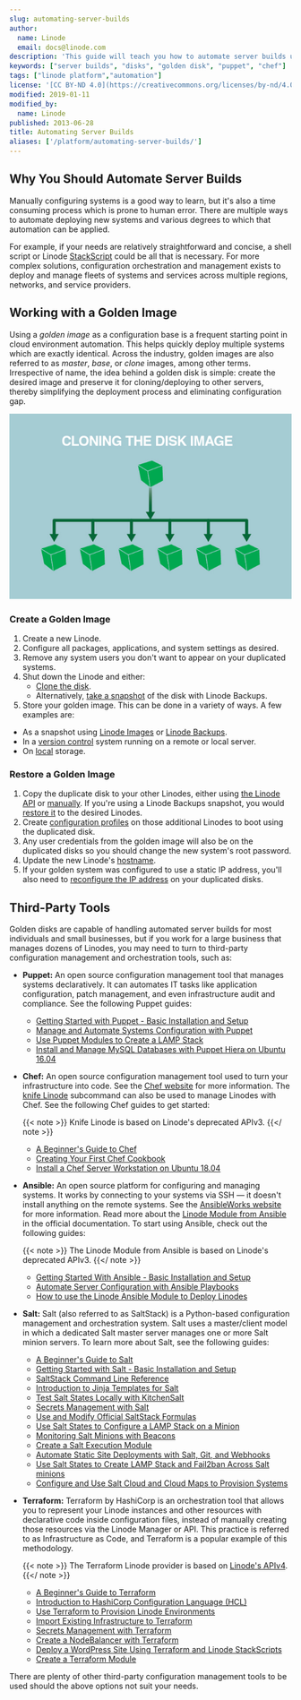 ```yaml
---
slug: automating-server-builds
author:
  name: Linode
  email: docs@linode.com
description: 'This guide will teach you how to automate server builds using the Linode Cloud Manager.'
keywords: ["server builds", "disks", "golden disk", "puppet", "chef"]
tags: ["linode platform","automation"]
license: '[CC BY-ND 4.0](https://creativecommons.org/licenses/by-nd/4.0)'
modified: 2019-01-11
modified_by:
  name: Linode
published: 2013-06-28
title: Automating Server Builds
aliases: ['/platform/automating-server-builds/']
---
```


## Why You Should Automate Server Builds

Manually configuring systems is a good way to learn, but it's also a time consuming process which is prone to human error. There are multiple ways to automate deploying new systems and various degrees to which that automation can be applied.

For example, if your needs are relatively straightforward and concise, a shell script or Linode [StackScript](https://www.linode.com/stackscripts) could be all that is necessary. For more complex solutions, configuration orchestration and management exists to deploy and manage fleets of systems and services across multiple regions, networks, and service providers.

## Working with a Golden Image

Using a *golden image* as a configuration base is a frequent starting point in cloud environment automation. This helps quickly deploy multiple systems which are exactly identical. Across the industry, golden images are also referred to as *master*, *base*, or *clone* images, among other terms. Irrespective of name, the idea behind a golden disk is simple: create the desired image and preserve it for cloning/deploying to other servers, thereby simplifying the deployment process and eliminating configuration gap.

![Cloning your Linode disk.](1303-image_cloning_2.jpg)

### Create a Golden Image

1. Create a new Linode.
1. Configure all packages, applications, and system settings as desired.
1. Remove any system users you don't want to appear on your duplicated systems.
1. Shut down the Linode and either:
    - [Clone the disk](/docs/guides/disks-and-storage/#cloning-a-disk).
    - Alternatively, [take a snapshot](/docs/products/storage/backups/guides/take-a-snapshot/) of the disk with Linode Backups.
1. Store your golden image. This can be done in a variety of ways. A few examples are:
  - As a snapshot using [Linode Images](/docs/products/tools/images/guides/capture-an-image/) or [Linode Backups](/docs/products/storage/backups/guides/take-a-snapshot/).
  - In a [version control](/docs/guides/introduction-to-version-control/) system running on a remote or local server.
  - On [local](/docs/guides/copying-a-disk-image-over-ssh/) storage.

### Restore a Golden Image

1. Copy the duplicate disk to your other Linodes, either using [the Linode API](/docs/api/linode-instances/#disk-clone) or [manually](/docs/guides/copying-a-disk-image-to-a-different-account/#copying-the-disk). If you're using a Linode Backups snapshot, you would [restore it](/docs/products/storage/backups/guides/restore-to-an-existing-linode/) to the desired Linodes.
1. Create [configuration profiles](/docs/guides/linode-configuration-profiles/) on those additional Linodes to boot using the duplicated disk.
1. Any user credentials from the golden image will also be on the duplicated disks so you should change the new system's root password.
1. Update the new Linode's [hostname](/docs/guides/getting-started/#setting-the-hostname).
1. If your golden system was configured to use a static IP address, you'll also need to [reconfigure the IP address](/docs/guides/linux-static-ip-configuration/#static-network-configuration) on your duplicated disks.

## Third-Party Tools

Golden disks are capable of handling automated server builds for most individuals and small businesses, but if you work for a large business that manages dozens of Linodes, you may need to turn to third-party configuration management and orchestration tools, such as:

-   **Puppet:** An open source configuration management tool that manages systems declaratively. It can automates IT tasks like application configuration, patch management, and even infrastructure audit and compliance. See the following Puppet guides:

    - [Getting Started with Puppet - Basic Installation and Setup](/docs/applications/configuration-management/getting-started-with-puppet-6-1-basic-installation-and-setup/)
    - [Manage and Automate Systems Configuration with Puppet](/docs/guides/manage-and-automate-systems-configuration-with-puppet/)
    - [Use Puppet Modules to Create a LAMP Stack](/docs/guides/use-puppet-modules-to-create-a-lamp-stack/)
    - [Install and Manage MySQL Databases with Puppet Hiera on Ubuntu 16.04](/docs/guides/install-and-manage-mysql-databases-with-puppet-hiera-on-ubuntu-16-04/)

-   **Chef:** An open source configuration management tool used to turn your infrastructure into code. See the [Chef website](https://www.chef.io/) for more information. The [knife Linode](https://github.com/chef/knife-linode) subcommand can also be used to manage Linodes with Chef. See the following Chef guides to get started:

    {{< note >}}
Knife Linode is based on Linode's deprecated APIv3.
    {{</ note >}}

    - [A Beginner's Guide to Chef](/docs/guides/beginners-guide-chef/)
    - [Creating Your First Chef Cookbook](/docs/guides/creating-your-first-chef-cookbook/)
    - [Install a Chef Server Workstation on Ubuntu 18.04](/docs/guides/install-a-chef-server-workstation-on-ubuntu-18-04/)

-   **Ansible:** An open source platform for configuring and managing systems. It works by connecting to your systems via SSH — it doesn't install anything on the remote systems. See the [AnsibleWorks website](http://www.ansible.com/) for more information. Read more about the [Linode Module from Ansible](http://docs.ansible.com/ansible/latest/linode_module.html) in the official documentation. To start using Ansible, check out the following guides:

    {{< note >}}
The Linode Module from Ansible is based on Linode's deprecated APIv3.
    {{</ note >}}

    - [Getting Started With Ansible - Basic Installation and Setup](/docs/guides/getting-started-with-ansible/)
    - [Automate Server Configuration with Ansible Playbooks](/docs/guides/running-ansible-playbooks/)
    - [How to use the Linode Ansible Module to Deploy Linodes](/docs/guides/deploy-linodes-using-ansible/)

- **Salt:** Salt (also referred to as SaltStack) is a Python-based configuration management and orchestration system. Salt uses a master/client model in which a dedicated Salt master server manages one or more Salt minion servers. To learn more about Salt, see the following guides:

    - [A Beginner's Guide to Salt](https://www.linode.com/docs/guides/beginners-guide-to-salt/)
    - [Getting Started with Salt - Basic Installation and Setup](/docs/guides/getting-started-with-salt-basic-installation-and-setup/)
    - [SaltStack Command Line Reference](/docs/guides/salt-command-line-reference/)
    - [Introduction to Jinja Templates for Salt](/docs/guides/introduction-to-jinja-templates-for-salt/)
    - [Test Salt States Locally with KitchenSalt](/docs/guides/test-salt-locally-with-kitchen-salt/)
    - [Secrets Management with Salt](/docs/guides/secrets-management-with-salt/)
    - [Use and Modify Official SaltStack Formulas](/docs/guides/use-and-modify-official-saltstack-formulas/)
    - [Use Salt States to Configure a LAMP Stack on a Minion](/docs/guides/use-salt-states-to-configure-a-lamp-stack-on-a-minion/)
    - [Monitoring Salt Minions with Beacons](/docs/guides/monitoring-salt-minions-with-beacons/)
    - [Create a Salt Execution Module](/docs/guides/create-a-salt-execution-module/)
    - [Automate Static Site Deployments with Salt, Git, and Webhooks](/docs/guides/automate-a-static-site-deployment-with-salt/)
    - [Use Salt States to Create LAMP Stack and Fail2ban Across Salt minions](/docs/guides/use-salt-states-to-create-lamp-stack-and-fail2ban-across-salt-minions/)
    - [Configure and Use Salt Cloud and Cloud Maps to Provision Systems](/docs/guides/configure-and-use-salt-cloud-and-cloud-maps-to-provision-systems/)

- **Terraform:** Terraform by HashiCorp is an orchestration tool that allows you to represent your Linode instances and other resources with declarative code inside configuration files, instead of manually creating those resources via the Linode Manager or API. This practice is referred to as Infrastructure as Code, and Terraform is a popular example of this methodology.

    {{< note >}}
The Terraform Linode provider is based on [Linode's APIv4](/docs/api/).
    {{</ note >}}

    - [A Beginner's Guide to Terraform](/docs/guides/beginners-guide-to-terraform/)
    - [Introduction to HashiCorp Configuration Language (HCL)](/docs/guides/introduction-to-hcl/)
    - [Use Terraform to Provision Linode Environments](/docs/guides/how-to-build-your-infrastructure-using-terraform-and-linode/)
    - [Import Existing Infrastructure to Terraform](/docs/guides/import-existing-infrastructure-to-terraform/)
    - [Secrets Management with Terraform](/docs/guides/secrets-management-with-terraform/)
    - [Create a NodeBalancer with Terraform](/docs/guides/create-a-nodebalancer-with-terraform/)
    - [Deploy a WordPress Site Using Terraform and Linode StackScripts](/docs/guides/deploy-a-wordpress-site-using-terraform-and-linode-stackscripts/)
    - [Create a Terraform Module](/docs/guides/create-terraform-module/)

There are plenty of other third-party configuration management tools to be used should the above options not suit your needs.


